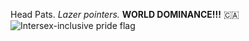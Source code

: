 Head Pats. *Lazer pointers.* **WORLD DOMINANCE!!!**
🇨🇦
![Intersex-inclusive pride flag](https://upload.wikimedia.org/wikipedia/commons/6/60/Intersex-inclusive_pride_flag.svg)
